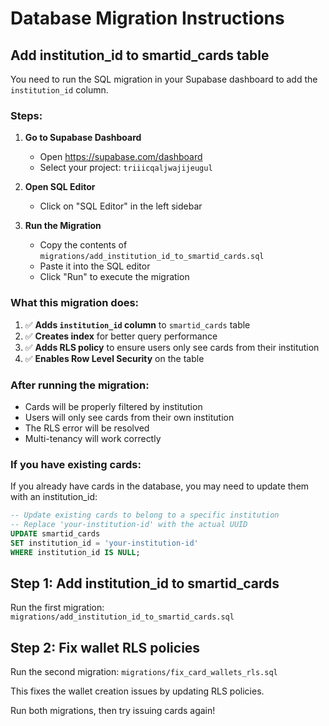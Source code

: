 # Database Migration Instructions

## Add institution_id to smartid_cards table

You need to run the SQL migration in your Supabase dashboard to add the `institution_id` column.

### Steps:

1. **Go to Supabase Dashboard**
   - Open https://supabase.com/dashboard
   - Select your project: `triiicqaljwajijeugul`

2. **Open SQL Editor**
   - Click on "SQL Editor" in the left sidebar

3. **Run the Migration**
   - Copy the contents of `migrations/add_institution_id_to_smartid_cards.sql`
   - Paste it into the SQL editor
   - Click "Run" to execute the migration

### What this migration does:

1. ✅ **Adds `institution_id` column** to `smartid_cards` table
2. ✅ **Creates index** for better query performance  
3. ✅ **Adds RLS policy** to ensure users only see cards from their institution
4. ✅ **Enables Row Level Security** on the table

### After running the migration:

- Cards will be properly filtered by institution
- Users will only see cards from their own institution
- The RLS error will be resolved
- Multi-tenancy will work correctly

### If you have existing cards:

If you already have cards in the database, you may need to update them with an institution_id:

```sql
-- Update existing cards to belong to a specific institution
-- Replace 'your-institution-id' with the actual UUID
UPDATE smartid_cards 
SET institution_id = 'your-institution-id' 
WHERE institution_id IS NULL;
```

## Step 1: Add institution_id to smartid_cards
Run the first migration: `migrations/add_institution_id_to_smartid_cards.sql`

## Step 2: Fix wallet RLS policies  
Run the second migration: `migrations/fix_card_wallets_rls.sql`

This fixes the wallet creation issues by updating RLS policies.

Run both migrations, then try issuing cards again!
